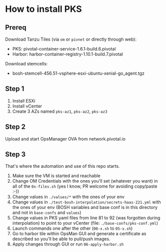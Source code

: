 # How to install PKS

## Prereq

Download Tanzu Tiles (via `om` or `pivnet` or directly through web):
- PKS: pivotal-container-service-1.6.1-build.6.pivotal
- Harbor: harbor-container-registry-1.10.1-build.7.pivotal

Download stemcells:
- bosh-stemcell-456.51-vsphere-esxi-ubuntu-xenial-go_agent.tgz

## Step 1

1. Install ESXi
2. Install vCenter
3. Create 3 AZs named `pks-az1`, `pks-az2`, `pks-az3`

## Step 2

Upload and start OpsManager OVA from network.pivotal.io

## Step 3

That's where the automation and use of this repo starts.

1. Make sure the VM is started and reachable
2. Change OM Credentials with the ones you'll set (whatever you want) in all of the `0x-files.sh` (yes I know, PR welcome for avoiding copy/paste :-))
3. Change values in `./values/*` with the ones of your env
4. Change values in `./test-bosh-interpolation/secrets-haas-221.yml` with the ones of your env (BOSH variables and base conf is in this directory and not in `base-confs` and `values`)
5. Change values in PKS yaml files from line 81 to 92 (was forgotten during interpolation) to point to your vCenter (file: `./base-confs/pks-conf.yml`)
6. Launch commands one after the other (`00-x.sh` to `05-x.sh`)
7. Go to harbor tile within OpsMan GUI and generate a certificate as described so you'll be able to pull/push images.
8. Apply changes through GUI or run `06-apply-harbor.sh`
